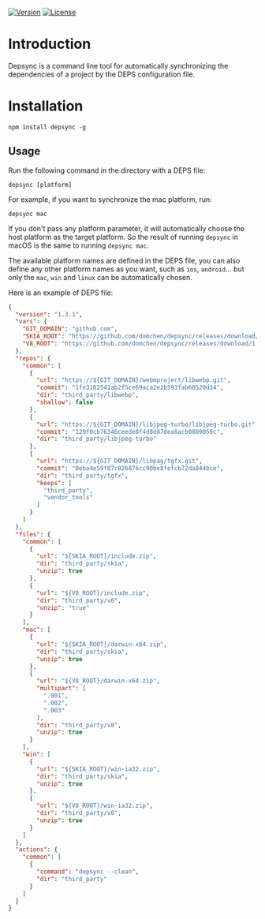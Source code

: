 <p align="left">
  <a href="https://www.npmjs.com/package/depsync"><img src="https://img.shields.io/npm/v/depsync.svg" alt="Version"></a>
  <a href="https://github.com/domchen/depsync/blob/master/LICENSE"><img src="https://img.shields.io/npm/l/depsync.svg" alt="License"></a>
</p>

# Introduction

Depsync is a command line tool for automatically synchronizing the dependencies of a project by the DEPS configuration file.


# Installation

`npm install depsync -g`


## Usage

Run the following command in the directory with a DEPS file:
```
depsync [platform]
```
For example, if you want to synchronize the mac platform, run:

```
depsync mac
```

If you don't pass any platform parameter, it will automatically choose the host platform as the target platform. So the result of running `depsync` in macOS is the same to running `depsync mac`.

The available platform names are defined in the DEPS file, you can also define any other platform names as you want, such as `ios`, `android`... but only the `mac`, `win` and `linux` can be automatically chosen.

Here is an example of DEPS file:

```json
{
  "version": "1.3.1",
  "vars": {
    "GIT_DOMAIN": "github.com",
    "SKIA_ROOT": "https://github.com/domchen/depsync/releases/download/1.0.1",
    "V8_ROOT": "https://github.com/domchen/depsync/releases/download/1.0.2"
  },
  "repos": {
    "common": [
      {
        "url": "https://${GIT_DOMAIN}/webmproject/libwebp.git",
        "commit": "1fe3162541ab2f5ce69aca2e2b593fab60520d34",
        "dir": "third_party/libwebp",
        "shallow": false
      },
      {
        "url": "https://${GIT_DOMAIN}/libjpeg-turbo/libjpeg-turbo.git",
        "commit": "129f0cb76346ceede8f4d8d87dea8acb0809056c",
        "dir": "third_party/libjpeg-turbo"
      },
      {
        "url": "https://${GIT_DOMAIN}/libpag/tgfx.git",
        "commit": "0eba4e59f87c826876cc90be8fefcb72da844bce",
        "dir": "third_party/tgfx",
        "keeps": [
          "third_party",
          "vendor_tools"
        ]
      }
    ]
  },
  "files": {
    "common": [
      {
        "url": "${SKIA_ROOT}/include.zip",
        "dir": "third_party/skia",
        "unzip": true
      },
      {
        "url": "${V8_ROOT}/include.zip",
        "dir": "third_party/v8",
        "unzip": "true"
      }
    ],
    "mac": [
      {
        "url": "${SKIA_ROOT}/darwin-x64.zip",
        "dir": "third_party/skia",
        "unzip": true
      },
      {
        "url": "${V8_ROOT}/darwin-x64.zip",
        "multipart": [
          ".001",
          ".002",
          ".003"
        ],
        "dir": "third_party/v8",
        "unzip": true
      }
    ],
    "win": [
      {
        "url": "${SKIA_ROOT}/win-ia32.zip",
        "dir": "third_party/skia",
        "unzip": true
      },
      {
        "url": "${V8_ROOT}/win-ia32.zip",
        "dir": "third_party/v8",
        "unzip": true
      }
    ]
  },
  "actions": {
    "common": [
      {
        "command": "depsync --clean",
        "dir": "third_party"
      }
    ]
  }
}
```

